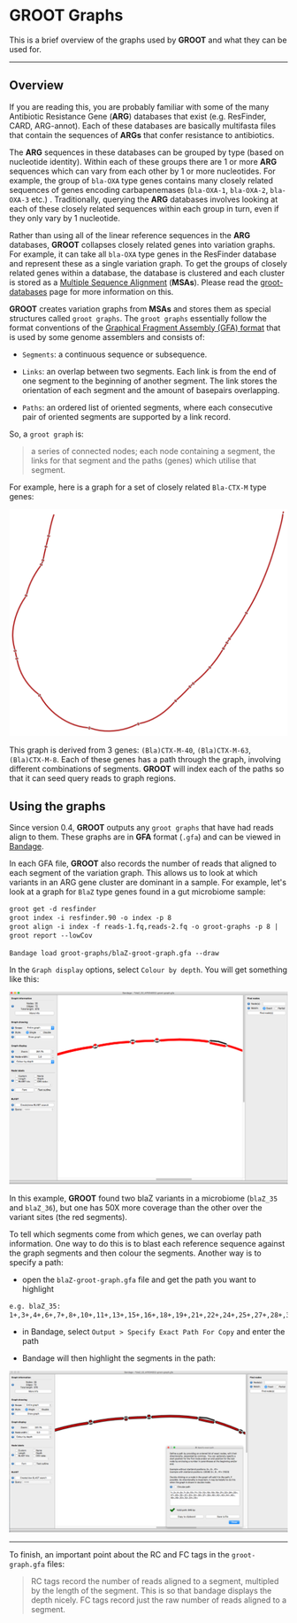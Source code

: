 # GROOT Graphs

This is a brief overview of the graphs used by **GROOT** and what they can be used for.

***

## Overview

If you are reading this, you are probably familiar with some of the many Antibiotic Resistance Gene (**ARG**) databases that exist (e.g. ResFinder, CARD, ARG-annot). Each of these databases are basically multifasta files that contain the sequences of **ARGs** that confer resistance to antibiotics.

The **ARG** sequences in these databases can be grouped by type (based on nucleotide identity). Within each of these groups there are 1 or more **ARG** sequences which can vary from each other by 1 or more nucleotides. For example, the group of `bla-OXA` type genes contains many closely related sequences of genes encoding carbapenemases (`bla-OXA-1`, `bla-OXA-2`, `bla-OXA-3` etc.) . Traditionally, querying the **ARG** databases involves looking at each of these closely related sequences within each group in turn, even if they only vary by 1 nucleotide.

Rather than using all of the linear reference sequences in the **ARG** databases, **GROOT** collapses closely related genes into variation graphs. For example, it can take all `bla-OXA` type genes in the ResFinder database and represent these as a single variation graph. To get the groups of closely related genes within a database, the database is clustered and each cluster is stored as a [Multiple Sequence Alignment](https://en.wikipedia.org/wiki/Multiple_sequence_alignment) (**MSAs**). Please read the  [groot-databases](/groot-databases.html) page for more information on this.

**GROOT** creates variation graphs from **MSAs** and stores them as special structures called `groot graphs`. The `groot graphs` essentially follow the format conventions of the [Graphical Fragment Assembly (GFA) format](https://github.com/GFA-spec/GFA-spec/blob/master/GFA1.md) that is used by some genome assemblers and consists of:

* `Segments`:  a continuous sequence or subsequence.

* `Links`: an overlap between two segments. Each link is from the end of one segment to the beginning of another segment. The link stores the orientation of each segment and the amount of basepairs overlapping.

* `Paths`: an ordered list of oriented segments, where each consecutive pair of oriented segments are supported by a link record.

So, a `groot graph` is:

> a series of connected nodes; each node containing a segment, the links for that segment and the paths (genes) which utilise that segment.

For example, here is a graph for a set of closely related `Bla-CTX-M` type genes:

![ctxm-example](_static/ctx-m-graph.png)

This graph is derived from 3 genes: `(Bla)CTX-M-40`, `(Bla)CTX-M-63`, `(Bla)CTX-M-8`. Each of these genes has a path through the graph, involving different combinations of segments. **GROOT** will index each of the paths so that it can seed query reads to graph regions.


## Using the graphs

Since version 0.4, **GROOT** outputs any `groot graphs` that have had reads align to them. These graphs are in **GFA** format (`.gfa`) and can be viewed in [Bandage](https://github.com/rrwick/Bandage).

In each GFA file, **GROOT** also records the number of reads that aligned to each segment of the variation graph. This allows us to look at which variants in an ARG gene cluster are dominant in a sample. For example, let's look at a graph for `BlaZ` type genes found in a gut microbiome sample:

```
groot get -d resfinder
groot index -i resfinder.90 -o index -p 8
groot align -i index -f reads-1.fq,reads-2.fq -o groot-graphs -p 8 | groot report --lowCov

Bandage load groot-graphs/blaZ-groot-graph.gfa --draw
```

In the `Graph display` options, select `Colour by depth`. You will get something like this:

![blaz-example](_static/bla-z-graph.png)

In this example, **GROOT** found two blaZ variants in a microbiome (`blaZ_35` and `blaZ_36`), but one has 50X more coverage than the other over the variant sites (the red segments).

To tell which segments come from which genes, we can overlay path information. One way to do this is to blast each reference sequence against the graph segments and then colour the segments. Another way is to specify a path:

* open the `blaZ-groot-graph.gfa` file and get the path you want to highlight

```
e.g. blaZ_35:
1+,3+,4+,6+,7+,8+,10+,11+,13+,15+,16+,18+,19+,21+,22+,24+,25+,27+,28+,30+,31+,33+,34+,36+,37+,39+,40+,42+,43+,44+,46+,48+,49+,50+,52+,54+,55+
```

* in Bandage, select `Output > Specify Exact Path For Copy` and enter the path

* Bandage will then highlight the segments in the path:

![blaz-example2](_static/bla-z-graph-path-highlight.png)

***

To finish, an important point about the RC and FC tags in the `groot-graph.gfa` files:

> RC tags record the number of reads aligned to a segment, multipled by the length of the segment. This is so that bandage displays the depth nicely. FC tags record just the raw number of reads aligned to a segment.
